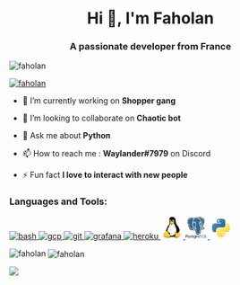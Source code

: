 <h1 align="center">Hi 👋, I'm Faholan</h1>
<h3 align="center">A passionate developer from France</h3>

<p align="left"> <img src="https://komarev.com/ghpvc/?username=faholan&label=Profile%20views&color=0e75b6&style=flat" alt="faholan" /> </p>

<p align="left"> <a href="https://github.com/ryo-ma/github-profile-trophy"><img src="https://github-profile-trophy.vercel.app/?username=faholan" alt="faholan" /></a> </p>

- 🔭 I’m currently working on **Shopper gang**

- 👯 I’m looking to collaborate on **Chaotic bot**

- 💬 Ask me about **Python**

- 📫 How to reach me : **Waylander#7979** on Discord

- ⚡ Fun fact **I love to interact with new people**


<h3 align="left">Languages and Tools:</h3>
<p align="left"> <a href="https://www.gnu.org/software/bash/" target="_blank"> <img src="https://www.vectorlogo.zone/logos/gnu_bash/gnu_bash-icon.svg" alt="bash" width="40" height="40"/> </a> <a href="https://cloud.google.com" target="_blank"> <img src="https://www.vectorlogo.zone/logos/google_cloud/google_cloud-icon.svg" alt="gcp" width="40" height="40"/> </a> <a href="https://git-scm.com/" target="_blank"> <img src="https://www.vectorlogo.zone/logos/git-scm/git-scm-icon.svg" alt="git" width="40" height="40"/> </a> <a href="https://grafana.com" target="_blank"> <img src="https://www.vectorlogo.zone/logos/grafana/grafana-icon.svg" alt="grafana" width="40" height="40"/> </a> <a href="https://heroku.com" target="_blank"> <img src="https://www.vectorlogo.zone/logos/heroku/heroku-icon.svg" alt="heroku" width="40" height="40"/> </a> <a href="https://www.linux.org/" target="_blank"> <img src="https://raw.githubusercontent.com/devicons/devicon/master/icons/linux/linux-original.svg" alt="linux" width="40" height="40"/> </a> <a href="https://www.postgresql.org" target="_blank"> <img src="https://raw.githubusercontent.com/devicons/devicon/master/icons/postgresql/postgresql-original-wordmark.svg" alt="postgresql" width="40" height="40"/> </a> <a href="https://www.python.org" target="_blank"> <img src="https://raw.githubusercontent.com/devicons/devicon/master/icons/python/python-original.svg" alt="python" width="40" height="40"/> </a> </p>

<p><img align="left" src="https://github-readme-stats.vercel.app/api/top-langs?username=faholan&show_icons=true&locale=en&layout=compact" alt="faholan" /></p>

<p>&nbsp;<img align="center" src="https://github-readme-stats.vercel.app/api?username=faholan&show_icons=true&locale=en" alt="faholan" /></p>
<p><img src="https://github-readme-stats.vercel.app/api/wakatime?username=Faholan"></p>

